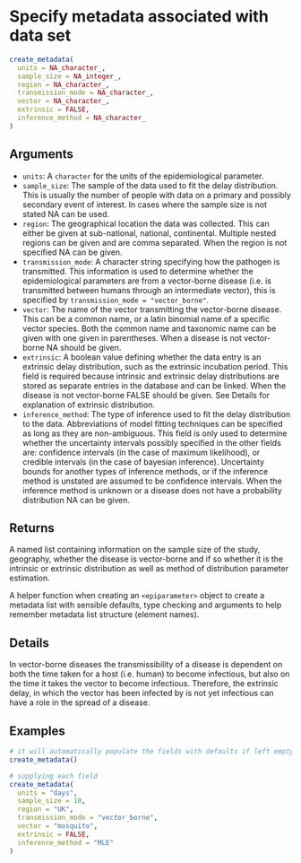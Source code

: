 # Specify metadata associated with data set

```r
create_metadata(
  units = NA_character_,
  sample_size = NA_integer_,
  region = NA_character_,
  transmission_mode = NA_character_,
  vector = NA_character_,
  extrinsic = FALSE,
  inference_method = NA_character_
)
```

## Arguments

- `units`: A `character` for the units of the epidemiological parameter.
- `sample_size`: The sample of the data used to fit the delay distribution. This is usually the number of people with data on a primary and possibly secondary event of interest. In cases where the sample size is not stated NA can be used.
- `region`: The geographical location the data was collected. This can either be given at sub-national, national, continental. Multiple nested regions can be given and are comma separated. When the region is not specified NA can be given.
- `transmission_mode`: A character string specifying how the pathogen is transmitted. This information is used to determine whether the epidemiological parameters are from a vector-borne disease (i.e. is transmitted between humans through an intermediate vector), this is specified by `transmission_mode = "vector_borne"`.
- `vector`: The name of the vector transmitting the vector-borne disease. This can be a common name, or a latin binomial name of a specific vector species. Both the common name and taxonomic name can be given with one given in parentheses. When a disease is not vector-borne NA should be given.
- `extrinsic`: A boolean value defining whether the data entry is an extrinsic delay distribution, such as the extrinsic incubation period. This field is required because intrinsic and extrinsic delay distributions are stored as separate entries in the database and can be linked. When the disease is not vector-borne FALSE should be given. See Details for explanation of extrinsic distribution.
- `inference_method`: The type of inference used to fit the delay distribution to the data. Abbreviations of model fitting techniques can be specified as long as they are non-ambiguous. This field is only used to determine whether the uncertainty intervals possibly specified in the other fields are: confidence intervals (in the case of maximum likelihood), or credible intervals (in the case of bayesian inference). Uncertainty bounds for another types of inference methods, or if the inference method is unstated are assumed to be confidence intervals. When the inference method is unknown or a disease does not have a probability distribution NA can be given.

## Returns

A named list containing information on the sample size of the study, geography, whether the disease is vector-borne and if so whether it is the intrinsic or extrinsic distribution as well as method of distribution parameter estimation.

A helper function when creating an `<epiparameter>` object to create a metadata list with sensible defaults, type checking and arguments to help remember metadata list structure (element names).

## Details

In vector-borne diseases the transmissibility of a disease is dependent on both the time taken for a host (i.e. human) to become infectious, but also on the time it takes the vector to become infectious. Therefore, the extrinsic delay, in which the vector has been infected by is not yet infectious can have a role in the spread of a disease.

## Examples

```r
# it will automatically populate the fields with defaults if left empty
create_metadata()

# supplying each field
create_metadata(
  units = "days",
  sample_size = 10,
  region = "UK",
  transmission_mode = "vector_borne",
  vector = "mosquito",
  extrinsic = FALSE,
  inference_method = "MLE"
)
```
